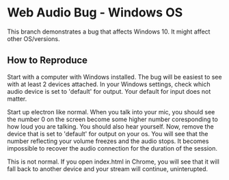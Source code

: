 # Web Audio Bug - Windows OS

This branch demonstrates a bug that affects Windows 10. It might affect other OS/versions.

## How to Reproduce

Start with a computer with Windows installed. The bug will be easiest to see with at least 2 devices attached. In your Windows settings, check which audio device is set to 'default' for output. Your default for input does not matter.

Start up electron like normal. When you talk into your mic, you should see the number 0 on the screen become some higher number coresponding to how loud you are talking. You should also hear yourself. Now, remove the device that is set to 'default' for output on your os. You will see that the number reflecting your volume freezes and the audio stops. It becomes impossible to recover the audio connection for the duration of the session.

This is not normal. If you open index.html in Chrome, you will see that it will fall back to another device and your stream will continue, uninterupted.
